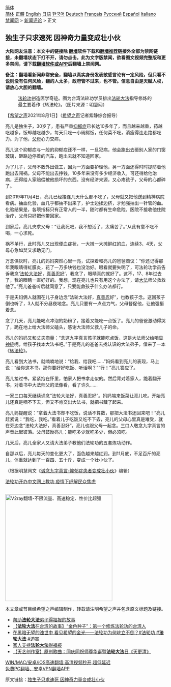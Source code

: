  <!-- 面包屑导航 --> <div class="breadcrumb"><!-- GTranslate: https://gtranslate.io/ -->  <div class="switcher notranslate">  <div class="selected">  <a href="#" onclick="return false;"> 简体</a>  </div>  <div class="option">  <a href="https://www.bannedbook.org" onclick="doGTranslate('zh-CN|zh-CN');jQuery('div.switcher div.selected a').html(jQuery(this).html());return false;" title="简体中文" class="nturl selected"> 简体</a>  <a href="https://www.bannedbook.org/zh-tw/" onclick="doGTranslate('zh-CN|zh-TW');jQuery('div.switcher div.selected a').html(jQuery(this).html());return false;" title="繁體中文" class="nturl"> 正體</a>  <a href="https://www.bannedbook.org/en/" onclick="doGTranslate('zh-CN|en');jQuery('div.switcher div.selected a').html(jQuery(this).html());return false;" title="English" class="nturl"> English</a>  <a href="https://www.bannedbook.org/ja/" onclick="doGTranslate('zh-CN|ja');jQuery('div.switcher div.selected a').html(jQuery(this).html());return false;" title="日本語" class="nturl"> 日語</a>  <a href="https://www.bannedbook.org/ko/" onclick="doGTranslate('zh-CN|ko');jQuery('div.switcher div.selected a').html(jQuery(this).html());return false;" title="한국어" class="nturl"> 한국어</a>  <a href="https://www.bannedbook.org/de/" onclick="doGTranslate('zh-CN|de');jQuery('div.switcher div.selected a').html(jQuery(this).html());return false;" title="Deutsch" class="nturl"> Deutsch</a>  <a href="https://www.bannedbook.org/fr/" onclick="doGTranslate('zh-CN|fr');jQuery('div.switcher div.selected a').html(jQuery(this).html());return false;" title="Français" class="nturl"> Français</a>  <a href="https://www.bannedbook.org/ru/" onclick="doGTranslate('zh-CN|ru');jQuery('div.switcher div.selected a').html(jQuery(this).html());return false;" title="Русский" class="nturl"> Русский</a>  <a href="https://www.bannedbook.org/es/" onclick="doGTranslate('zh-CN|es');jQuery('div.switcher div.selected a').html(jQuery(this).html());return false;" title="Español" class="nturl"> Español</a>  <a href="https://www.bannedbook.org/it/" onclick="doGTranslate('zh-CN|it');jQuery('div.switcher div.selected a').html(jQuery(this).html());return false;" title="Italiano" class="nturl"> Italiano</a>  </div>  </div>      <div class='breadcrumb-sub'><!-- Breadcrumb NavXT 6.3.0 --> <a href="https://www.bannedbook.org/" class="home">禁闻网</a> &gt; <a href="https://www.bannedbook.org/bnews/comments/" class="category">新闻评论</a> &gt; 正文</div></div><h2>独生子只求速死 因神奇力量变成壮小伙</h2> <p class="notice"><b>大陆网友注意：本文中的链接除 <a href="https://github.com/bannedbook/fanqiang" >翻墙</a>软件下载和<a href="https://github.com/killgcd/justmysocks/blob/master/README.md">翻墙推荐</a>链接外全部为禁网链接，未翻墙状态下打不开，请勿点击。此为文字版禁闻，欲看图文视频完整版和更多禁闻，请下载<a href="https://github.com/bannedbook/fanqiang">翻墙软件或APP</a>后翻墙上禁闻网。</p><p>备注：翻墙看新闻非常安全，翻墙以真实身份发表敏感言论有一定风险，但只看不说则没有任何风险，翻的人太多，政府管不过来，也不管。信息自由是天赋人权，请放心大胆的翻墙。</b></p>  <div class="entry"> <figure><figcaption><a href="https://www.bannedbook.org/bnews/tag/%e6%b3%95%e8%bd%ae%e5%8a%9f/" class="st_tag internal_tag" rel="tag" title="标签 法轮功 下的日志">法轮功</a>创造医学奇迹。图为台湾法轮功学员排出<a href="https://www.bannedbook.org/bnews/tag/%e6%b3%95%e8%bd%ae%e5%a4%a7%e6%b3%95/" class="st_tag internal_tag" rel="tag" title="标签 法轮大法 下的日志">法轮大法</a>指导修炼的最主要着作《转法轮》。（图片来源：明慧网）</figcaption></figure> <p>【<span class='wp_keywordlink_affiliate'><a href="https://www.soundofhope.org" title="希望之声" target="_blank">希望之声</a></span>2021年8月1日】（<a href="https://www.bannedbook.org/bnews/tag/%e5%b8%8c%e6%9c%9b%e4%b9%8b%e5%a3%b0/" class="st_tag internal_tag" rel="tag" title="标签 希望之声 下的日志">希望之声</a>记者紫静综合报导）</p> <p>亮儿是独生子，30岁了，患有严重<a href="https://www.bannedbook.org/bnews/tag/%e6%8a%91%e9%83%81%e7%97%87/" class="st_tag internal_tag" rel="tag" title="标签 抑郁症 下的日志">抑郁症</a>已长达10多年了，而且越来越重，药越吃越多，饭却越吃越少，每天只吃一小碗稀饭，任何菜不吃，消瘦得连走路都吃力。为了他，<a href="https://www.bannedbook.org/bnews/tag/%e7%88%b6%e6%af%8d/" class="st_tag internal_tag" rel="tag" title="标签 父母 下的日志">父母</a>心力交瘁。</p> <p>亮儿这个抑郁症与一般的抑郁症还不一样，一旦犯病，他会跑出去砸别人家的门窗玻璃，砸路边停着的汽车，跑出去就不知道回家。</p> <p>为了儿子，父母不敢外出做工，因为一方面要护理他，另一方面还得时时提防着他跑出去闯祸。父母不能出去挣钱，10多年来没有多少经济收入，可还得给他治病，还得给人家赔偿被他损坏的东西。没有经济来源，又心疼孩子，父母的心都碎了。</p> <p>到2019年11月4日，亮儿已经接连几天什么都不吃了，父母就又把他送到精神病院看病。抽血化验，血几乎都抽不出来了，护士边揉边挤，才勉强抽出一针管的血。化验结果是，各项指标只有正常人的一半，随时都有生命危险。医院不接收他住院治疗，父母只好把他带回家。</p>  <p>到家后，亮儿央求父母：“让我死吧，我不想活了，太痛苦了。”从此有意不吃不喝，一心求死。</p> <p>祸不单行，此时亮儿又出现便血症状，一大摊一大摊鲜红的血，连续3、4天，父母心急如焚又求助无门。</p> <p>万念俱灰时，亮儿的妈妈突然心里一亮，试探着和亮儿的爸爸商议：“你还记得那年我眼睛得虹膜炎，花了一万多块钱也没治好。眼看就要失明了，可法轮功学员告诉我念‘<a href="https://www.bannedbook.org/bnews/tag/%e6%b3%95%e8%bd%ae%e5%a4%a7%e6%b3%95%e5%a5%bd/" class="st_tag internal_tag" rel="tag" title="标签 法轮大法好 下的日志">法轮大法好</a>，<a href="https://www.bannedbook.org/bnews/tag/%E7%9C%9F%E5%96%84%E5%BF%8D%E5%A5%BD/" class="st_tag internal_tag" rel="tag" title="标签 真善忍好 下的日志">真善忍好</a>’，我念了，眼睛真的就好了。这不，17、8年过去了，我的眼睛一直好好的。我想，现在亮儿也只有用这个办法了，请<a href="https://www.bannedbook.org/bnews/tag/%E5%A4%A7%E6%B3%95/" class="st_tag internal_tag" rel="tag" title="标签 大法 下的日志">大法</a>师父救救他了。”亮儿爸爸听后就同意了，只要能救孩子什么办法都行。</p> <p>于是夫妇俩人就围在儿子身边念“法轮大法好，<a href="https://www.bannedbook.org/bnews/tag/%E7%9C%9F%E5%96%84%E5%BF%8D/" class="st_tag internal_tag" rel="tag" title="标签 真善忍 下的日志">真善忍</a>好”，也教孩子念。这回孩子倒也听了，3人就不分昼夜地念。亮儿只要有一点点力气，父母督促他，让他强挺着念。</p> <p>念了几天，亮儿能喝点冲泡的奶粉了，接着又能吃一点饭了。亮儿的爸爸激动得哭了，跪在地上给大法师父磕头，感谢大法师父救儿子的命。</p>  <p>亮儿的妈妈又和丈夫商量：“念这九字真言孩子就能吃点饭，这是大法师父给咱显<span class='wp_keywordlink'><a href="https://www.bannedbook.org/forum3/topic69.html" title="电子书：神迹" target="_blank">神迹</a></span>呢，给孩子找本大法书吧。”于是亮儿的爸爸去找认识的大法弟子，借来了一本《<span class='wp_keywordlink'><a href="https://gb.falundafa.org/chigb/zfl.htm" title="《转法轮》" target="_blank">转法轮</a></span>》。</p> <p>亮儿看到大法书，就喃喃地说：“给我、给我吧……”妈妈看到亮儿的表现，马上说：“给你这本书，那你要好好吃饭、听话啊？”“行！”亮儿答应了。</p> <p>亮儿接过书，紧紧抱在怀里，怕家人把书拿走似的。然后背对着家人，跪着翻开书，对着书中大法师父的法像看，看了许久……</p> <p>一家三口每天继续诵念“法轮大法好，真善忍好”。妈妈端来饭菜让亮儿吃。开始亮儿还真是咽不下去，但又不肯交出大法书，就把书藏了起来。</p> <p>亮儿妈提醒说：“拿着大法书却不吃饭，说话不算数，那把大法书还回来吧！”亮儿赶紧说：“我吃，我吃。”看着儿子吃饭又吃不下去，亮儿的父母心里真是难受，就在旁边念“法轮大法好，真善忍好”，亮儿也跟父母一起念。三口人敬念九字真言的声音此起彼落。父母鼓励亮儿：能吃多少就吃多少，但必须吃。</p>  <p>几天后，亮儿全家人又请大法弟子教他们法轮功的五套炼功动作。</p> <p>自那以后，亮儿每天的变化更大了，面色越来越红润。到11月底，不足百斤的亮儿，体重就达到了一百四、五十斤，变成一个壮小伙了。</p> <p>（根据明慧网文《<a href="https://www.minghui.org/mh/articles/2021/3/20/%E8%AF%9A%E5%BF%B5%E4%B9%9D%E5%AD%97%E7%9C%9F%E8%A8%80-%E6%8A%91%E9%83%81%E7%97%87%E6%82%A3%E8%80%85%E5%8F%98%E6%88%90%E5%A3%AE%E5%B0%8F%E4%BC%99-422309.html">诚念九字真言-抑郁症患者变成壮小伙</a>》编辑）</p> <p><a href="https://www.epochtimes.com/gb/21/7/22/n13107317.htm">法轮功开办中文网上教功 疫情下纾解民众焦虑</a></p> <p><br/><a href="https://github.com/bannedbook/fanqiang/wiki/V2ray%E6%9C%BA%E5%9C%BA"><img src="https://raw.githubusercontent.com/bannedbook/fanqiang/master/v2ss/images/v2free.jpg" width="336" alt="V2ray翻墙-不限流量、高速稳定、性价比超强"></a><br/></p>  <p>本文章或节目经希望之声编辑制作，转载请注明希望之声并包含原文标题及链接。 </p> <ul class='op-related-articles' title='相关阅读'> <li><a href='https://www.bannedbook.org/bnews/baitai/20210728/1595707.html' target='_blank'>帮助<b>法轮大法</b>弟子得福报的故事</a></li> <li><a href='https://www.bannedbook.org/bnews/comments/20210725/1593903.html' target='_blank'>【<b>法轮大法</b>在台湾的故事】“金色种子”：第一个修炼法轮功的台湾人</a></li> <li><a href='https://www.bannedbook.org/bnews/bannedvideo/20210714/1586761.html' target='_blank'>在黑暗无望的浊世中 看见希望的金光——法轮功为何屹立不倒？#法轮功 #<b>法轮大法</b> #迫害</a></li> <li><a href='https://www.bannedbook.org/bnews/aomi/supernatural/20210713/1586303.html' target='_blank'>家人支持<b>法轮大法</b>得福报</a></li> <li><a href='https://www.bannedbook.org/bnews/comments/20210701/1578192.html' target='_blank'>【天艺创作室】原创歌曲：同庆同祝师尊华诞暨<b>法轮大法</b>日《天更清》</a></li> </ul> <p class="texttj"> <a href="https://github.com/bannedbook/fanqiang/wiki/V2ray%E6%9C%BA%E5%9C%BA" target="_blank">WIN/MAC/安卓/iOS高速翻墙:高清视频秒开,超低延迟</a><br/> <a href="https://github.com/bannedbook/fanqiang/wiki/%E7%A6%81%E9%97%BB%E7%BD%91%E5%AE%89%E5%8D%93%E7%BF%BB%E5%A2%99%E6%96%B0%E9%97%BBAPP" target="_blank">免费PC翻墙、安卓VPN翻墙APP</a></p><p>原文链接：<a class="src_link"  href="https://www.soundofhope.org/post/531152" target="_blank">独生子只求速死 因神奇力量变成壮小伙</a></p><a name='sharetosocial'></a>  <div style="margin-bottom:5px;padding-bottom:5px;clear:both"> <div id="archive-pix-1" class="banner-ads"> <!-- AuctionX Display platform tag START --> <div id="26318x728x90x621x_ADSLOT2" clicktrack="%%CLICK_URL_ESC%%"></div> <!-- AuctionX Display platform tag END --> </div> <div id="archive-pix-2" class="banner-ads"> <!-- AuctionX Display platform tag START --> <div id="26315x300x250x621x_ADSLOT2" clicktrack="%%CLICK_URL_ESC%%"></div> <!-- AuctionX Display platform tag END --> </div> </div>  <div id="archive-pix-1" class="banner-ads"> <!-- AuctionX Display platform tag START --> <div id="26318x728x90x621x_ADSLOT3" clicktrack="%%CLICK_URL_ESC%%"></div> <!-- AuctionX Display platform tag END --> </div> </div><!--END ENTRY--> 